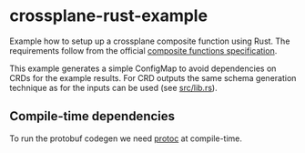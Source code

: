 # crossplane-rust-example

Example how to setup up a crossplane composite function using Rust.
The requirements follow from the
official [composite functions specification](https://github.com/crossplane/crossplane/blob/main/contributing/specifications/functions.md).

This example generates a simple ConfigMap to avoid dependencies on CRDs for the example results.
For CRD outputs the same schema generation technique as for the inputs can be used (see [src/lib.rs](src/lib.rs)).

## Compile-time dependencies

To run the protobuf codegen we need [protoc](https://protobuf.dev/installation/) at compile-time.
